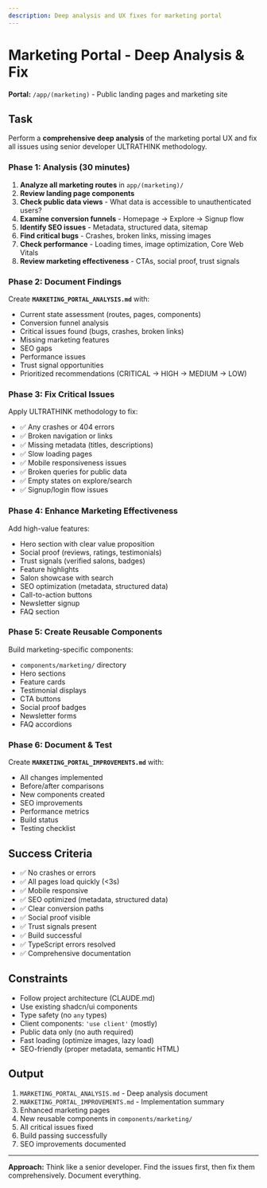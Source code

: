```yaml
---
description: Deep analysis and UX fixes for marketing portal
---
```


# Marketing Portal - Deep Analysis & Fix

**Portal:** `/app/(marketing)` - Public landing pages and marketing site

## Task

Perform a **comprehensive deep analysis** of the marketing portal UX and fix all issues using senior developer ULTRATHINK methodology.

### Phase 1: Analysis (30 minutes)

1. **Analyze all marketing routes** in `app/(marketing)/`
2. **Review landing page components**
3. **Check public data views** - What data is accessible to unauthenticated users?
4. **Examine conversion funnels** - Homepage → Explore → Signup flow
5. **Identify SEO issues** - Metadata, structured data, sitemap
6. **Find critical bugs** - Crashes, broken links, missing images
7. **Check performance** - Loading times, image optimization, Core Web Vitals
8. **Review marketing effectiveness** - CTAs, social proof, trust signals

### Phase 2: Document Findings

Create **`MARKETING_PORTAL_ANALYSIS.md`** with:
- Current state assessment (routes, pages, components)
- Conversion funnel analysis
- Critical issues found (bugs, crashes, broken links)
- Missing marketing features
- SEO gaps
- Performance issues
- Trust signal opportunities
- Prioritized recommendations (CRITICAL → HIGH → MEDIUM → LOW)

### Phase 3: Fix Critical Issues

Apply ULTRATHINK methodology to fix:
- ✅ Any crashes or 404 errors
- ✅ Broken navigation or links
- ✅ Missing metadata (titles, descriptions)
- ✅ Slow loading pages
- ✅ Mobile responsiveness issues
- ✅ Broken queries for public data
- ✅ Empty states on explore/search
- ✅ Signup/login flow issues

### Phase 4: Enhance Marketing Effectiveness

Add high-value features:
- Hero section with clear value proposition
- Social proof (reviews, ratings, testimonials)
- Trust signals (verified salons, badges)
- Feature highlights
- Salon showcase with search
- SEO optimization (metadata, structured data)
- Call-to-action buttons
- Newsletter signup
- FAQ section

### Phase 5: Create Reusable Components

Build marketing-specific components:
- `components/marketing/` directory
- Hero sections
- Feature cards
- Testimonial displays
- CTA buttons
- Social proof badges
- Newsletter forms
- FAQ accordions

### Phase 6: Document & Test

Create **`MARKETING_PORTAL_IMPROVEMENTS.md`** with:
- All changes implemented
- Before/after comparisons
- New components created
- SEO improvements
- Performance metrics
- Build status
- Testing checklist

## Success Criteria

- ✅ No crashes or errors
- ✅ All pages load quickly (<3s)
- ✅ Mobile responsive
- ✅ SEO optimized (metadata, structured data)
- ✅ Clear conversion paths
- ✅ Social proof visible
- ✅ Trust signals present
- ✅ Build successful
- ✅ TypeScript errors resolved
- ✅ Comprehensive documentation

## Constraints

- Follow project architecture (CLAUDE.md)
- Use existing shadcn/ui components
- Type safety (no `any` types)
- Client components: `'use client'` (mostly)
- Public data only (no auth required)
- Fast loading (optimize images, lazy load)
- SEO-friendly (proper metadata, semantic HTML)

## Output

1. `MARKETING_PORTAL_ANALYSIS.md` - Deep analysis document
2. `MARKETING_PORTAL_IMPROVEMENTS.md` - Implementation summary
3. Enhanced marketing pages
4. New reusable components in `components/marketing/`
5. All critical issues fixed
6. Build passing successfully
7. SEO improvements documented

---

**Approach:** Think like a senior developer. Find the issues first, then fix them comprehensively. Document everything.
